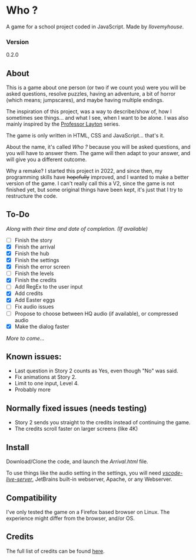 # Who ?
A game for a school project coded in JavaScript.
Made by *Ilovemyhouse*.
### Version
0.2.0

## About
This is a game about one person (or two if we count you) were you will be asked questions, resolve puzzles, having an adventure, a bit of horror (which means; jumpscares), and maybe having multiple endings.

The inspiration of this project, was a way to describe/show of, how I sometimes see things... and what I see, when I want to be alone. I was also mainly inspired by the [Professor Layton](https://www.laytonseries.com/) series.

The game is only written in HTML, CSS and JavaScript... that's it.

About the name, it's called *Who ?* because you will be asked questions, and you will have to answer them. The game will then adapt to your answer, and will give you a different outcome.

Why a remake? I started this project in 2022, and since then, my programming skills have ~~hopefully~~ improved, and I wanted to make a better version of the game. I can't really call this a V2, since the game is not finished yet, but some original things have been kept, it's just that I try to restructure the code.

## To-Do
*Along with their time and date of completion. (If available)*
 - [ ] Finish the story
 - [x] Finish the arrival
 - [X] Finish the hub
 - [X] Finish the settings
 - [X] Finish the error screen
 - [ ] Finish the levels
 - [X] Finish the credits
 - [ ] Add RegEx to the user input
 - [X] Add credits
 - [X] Add Easter eggs
 - [ ] Fix audio issues
 - [ ] Propose to choose between HQ audio (if available), or compressed audio
 - [X] Make the dialog faster

 *More to come...*

## Known issues:

- Last question in Story 2 counts as Yes, even though "No" was said.
- Fix animations at Story 2.
- Limit to one input, Level 4.
- Probably more

## Normally fixed issues (needs testing)
- Story 2 sends you straight to the credits instead of continuing the game.
- The credits scroll faster on larger screens (like 4K)

## Install
Download/Clone the code, and launch the *Arrival.html* file.

To use things like the audio setting in the settings, you will need [*vscode-live-server*](https://github.com/ritwickdey/vscode-live-server), JetBrains built-in webserver, Apache, or any Webserver.

## Compatibility
I've only tested the game on a Firefox based browser on Linux. The experience might differ from the browser, and/or OS.

## Credits
The full list of credits can be found [here](https://github.com/Ilovemyhous/Who/blob/main/Credits/HTML.html).
